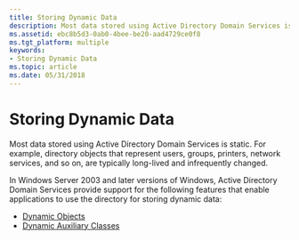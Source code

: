```yaml
---
title: Storing Dynamic Data
description: Most data stored using Active Directory Domain Services is static. For example, directory objects that represent users, groups, printers, network services, and so on, are typically long-lived and infrequently changed.
ms.assetid: ebc8b5d3-0ab0-4bee-be20-aad4729ce0f8
ms.tgt_platform: multiple
keywords:
- Storing Dynamic Data
ms.topic: article
ms.date: 05/31/2018
---
```


# Storing Dynamic Data

Most data stored using Active Directory Domain Services is static. For example, directory objects that represent users, groups, printers, network services, and so on, are typically long-lived and infrequently changed.

In Windows Server 2003 and later versions of Windows, Active Directory Domain Services provide support for the following features that enable applications to use the directory for storing dynamic data:

-   [Dynamic Objects](dynamic-objects.md)
-   [Dynamic Auxiliary Classes](dynamic-auxiliary-classes.md)

 

 




